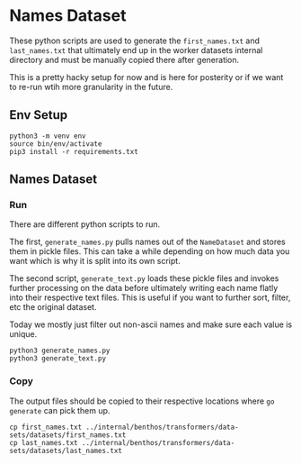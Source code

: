 # Names Dataset

These python scripts are used to generate the `first_names.txt` and `last_names.txt` that ultimately
end up in the worker datasets internal directory and must be manually copied there after generation.

This is a pretty hacky setup for now and is here for posterity or if we want to re-run wtih more granularity in the future.

## Env Setup

```console
python3 -m venv env
source bin/env/activate
pip3 install -r requirements.txt
```

## Names Dataset

### Run

There are different python scripts to run.

The first, `generate_names.py` pulls names out of the `NameDataset` and stores them in pickle files.
This can take a while depending on how much data you want which is why it is split into its own script.

The second script, `generate_text.py` loads these pickle files and invokes further processing on the data
before ultimately writing each name flatly into their respective text files.
This is useful if you want to further sort, filter, etc the original dataset.

Today we mostly just filter out non-ascii names and make sure each value is unique.

```console
python3 generate_names.py
python3 generate_text.py
```

### Copy

The output files should be copied to their respective locations where `go generate` can pick them up.

```console
cp first_names.txt ../internal/benthos/transformers/data-sets/datasets/first_names.txt
cp last_names.txt ../internal/benthos/transformers/data-sets/datasets/last_names.txt
```

